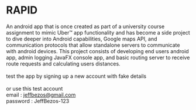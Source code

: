 # RAPID
An android app that is once created as part of a university course assignment to mimic Uber™ app functionality and has become a side project to dive deeper into Android capabilities, Google maps API, and communication protocols that allow standalone servers to communicate with android devices. This project consists of developing end users android app, admin logging JavaFX console app, and basic routing server to receive route requests and calculating users distances. 
</br></br> test the app by signing up a new account with fake details
</br></br>or use this test account
</br>email : jeffbezos@gmail.com
</br>password : JeffBezos-123
